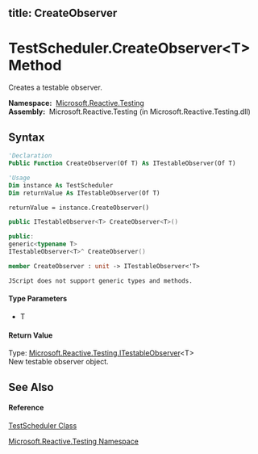 title: CreateObserver
---
# TestScheduler.CreateObserver\<T\> Method

Creates a testable observer.

**Namespace:**  [Microsoft.Reactive.Testing](Microsoft.Reactive.Testing/Microsoft.Reactive.Testing)  
**Assembly:**  Microsoft.Reactive.Testing (in Microsoft.Reactive.Testing.dll)

## Syntax

```vb
'Declaration
Public Function CreateObserver(Of T) As ITestableObserver(Of T)
```

```vb
'Usage
Dim instance As TestScheduler
Dim returnValue As ITestableObserver(Of T)

returnValue = instance.CreateObserver()
```

```csharp
public ITestableObserver<T> CreateObserver<T>()
```

```c++
public:
generic<typename T>
ITestableObserver<T>^ CreateObserver()
```

```fsharp
member CreateObserver : unit -> ITestableObserver<'T> 
```

```jscript
JScript does not support generic types and methods.
```

#### Type Parameters

- T

#### Return Value

Type: [Microsoft.Reactive.Testing.ITestableObserver](ITestableObserver/ITestableObserver(T))\<T\>  
New testable observer object.

## See Also

#### Reference

[TestScheduler Class](TestScheduler/TestScheduler)

[Microsoft.Reactive.Testing Namespace](Microsoft.Reactive.Testing/Microsoft.Reactive.Testing)

